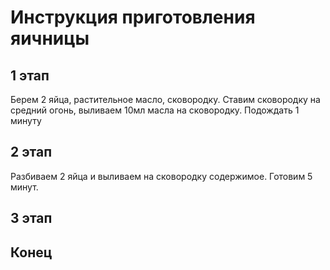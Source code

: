 # Инструкция приготовления яичницы

## 1 этап
Берем 2 яйца, растительное масло, сковородку. Ставим сковородку на средний огонь, выливаем 10мл масла на сковородку. Подождать 1 минуту

## 2 этап
Разбиваем 2 яйца и выливаем на сковородку содержимое. Готовим 5 минут.
## 3 этап

## Конец